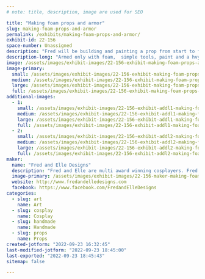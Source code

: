```yaml
---
# note: title, description, image are used for SEO

title: "Making foam props and armor"
slug: making-foam-props-and-armor
permalink: /exhibits/making-foam-props-and-armor/
exhibit-id: 22-156
space-number: Unassigned
description: "Fred will be building and painting a prop from start to finish"
description-long: "Armed only with foam,  simple tools, paint and a hvy dose of imagination watch Fred create a prop from start to finish. No idea what it&#039;ll be.... depends on his mood. "
image: /assets/images/exhibit-images/22-156-exhibit-making-foam-props-and-armor-fb-img-1659701086773-large.jpg
image-primary: 
  small: /assets/images/exhibit-images/22-156-exhibit-making-foam-props-and-armor-fb-img-1659701086773-small.jpg
  medium: /assets/images/exhibit-images/22-156-exhibit-making-foam-props-and-armor-fb-img-1659701086773-medium.jpg
  large: /assets/images/exhibit-images/22-156-exhibit-making-foam-props-and-armor-fb-img-1659701086773-large.jpg
  full: /assets/images/exhibit-images/22-156-exhibit-making-foam-props-and-armor-fb-img-1659701086773-full.jpg
additional-images: 
  - 1:
    small: /assets/images/exhibit-images/22-156-exhibit-addl1-making-foam-props-and-armor-fb-img-1659701075618-small.jpg
    medium: /assets/images/exhibit-images/22-156-exhibit-addl1-making-foam-props-and-armor-fb-img-1659701075618-medium.jpg
    large: /assets/images/exhibit-images/22-156-exhibit-addl1-making-foam-props-and-armor-fb-img-1659701075618-large.jpg
    full: /assets/images/exhibit-images/22-156-exhibit-addl1-making-foam-props-and-armor-fb-img-1659701075618-full.jpg
  - 2:
    small: /assets/images/exhibit-images/22-156-exhibit-addl2-making-foam-props-and-armor-fb-img-1661855123103-small.jpg
    medium: /assets/images/exhibit-images/22-156-exhibit-addl2-making-foam-props-and-armor-fb-img-1661855123103-medium.jpg
    large: /assets/images/exhibit-images/22-156-exhibit-addl2-making-foam-props-and-armor-fb-img-1661855123103-large.jpg
    full: /assets/images/exhibit-images/22-156-exhibit-addl2-making-foam-props-and-armor-fb-img-1661855123103-full.jpg
maker: 
  name: "Fred and Elle Designs"
  description: "Fred and Elle are multi award winning cosplayers. Fred makes props and paints stuff... Elle sews, directs and provides common sense. "
  image-primary: /assets/images/exhibit-images/22-156-maker-making-foam-props-and-armor-received-738038263208228-medium.jpeg
  website: http://www.fredandelledesigns.com
  facebook: https://www.facebook.com/FredandElleDesigns
categories: 
  - slug: art
    name: Art
  - slug: cosplay
    name: Cosplay
  - slug: handmade
    name: Handmade
  - slug: props
    name: Props
created-jotform: "2022-09-23 16:32:45"
last-modified-jotform: "2022-09-23 18:45:00"
last-exported: "2022-09-23 18:45:43"
sitemap: false

---
```

